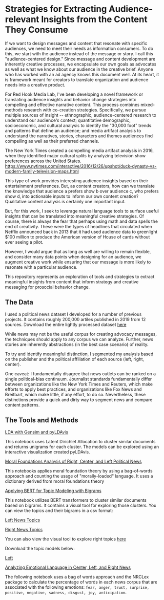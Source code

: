# Strategies for Extracting Audience-relevant Insights from the Content They Consume

If we want to design messages and content that resonate with specific audiences, we need to meet their needs as information consumers. To do this, we start with the audience instead of the message or story. I call this "audience-centered design." Since message and content development are inherently creative processes, we encapsulate our own goals as advocates as well as what we know about our audience in the creative brief. Anyone who has worked with an ad agency knows this document well. At its heart, it is framework meant for creators to translate organization and audience needs into a creative product.

For Red Hook Media Lab, I've  been developing a novel framework or translating audience insights and behavior change strategies into compelling and effective narrative content. This process combines mixed-methods research with co-creation strategies. Specifically, we pursue multiple sources of insight -- ethnographic, audience-centered research to understand our audience's context; quantitative demographic, socioeconomic, and cultural analysis to identify the "30,000 foot" trends and patterns that define an audience; and media artifact analysis to understand the narratives, stories, characters and themes audiences find compelling as well as their preferred channels. 

The New York Times created a compelling media artifact analysis in 2016, when they identified major cultural splits by analyzing television show preferences across the United States. https://www.nytimes.com/interactive/2016/12/26/upshot/duck-dynasty-vs-modern-family-television-maps.html

This type of work provides interesting audience insights based on their entertainment preferences. But, as content creators, how can we translate the knowledge that audience a prefers show b over audience c, who prefers show d, into actionable inputs to inform our own content creation? Qualitative content analysis is certainly one important input.

But, for this work, I seek to leverage natural language tools to surface useful insights that can be translated into meaningful creative strategies. Of course, there is always the fear that perhaps using math and data spells the end of creativity. These were the types of headlines that circulated when Netflix announced back in 2013 that it had used audience data to greenlight $100 million to produce the American version of House of cards without ever seeing a pilot.  

However, I would argue that as long as well are willing to remain flexible, and consider many data points when designing for an audience, we augment creative work while ensuring that our message is more likely to resonate with a particular audience.

This repository represents an exploration of tools and strategies to extract meaningful insights from content that inform strategy and creative messaging for prosocial behavior change.

## The Data

I used a political news dataset I developed for a number of previous projects. It contains roughly 200,000 artiles published in 2019 from 12 sources. Download the entire lightly processed dataset [here](https://politicalnews.nyc3.digitaloceanspaces.com/domain_stop_removed_bias_text.csv)

While news may not be the useful corpus for creating advocacy messages, the techniques should apply to any corpus we can analyze. Further, news stories are inherently abstractions (in the best case scenario) of reality. 

To try and identify meaningful distinction, I segmented my analysis based on the publisher and the political affiliation of each source (left, right, center). 

One caveat: I fundamentally disagree that news outlets can be ranked on a single political-bias continuum. Journalist standards  fundamentally differ between organizations like the New York Times and Reuters, which make efforts to apply best practices, and organizations like Fox News and Breitbart, which make little, if any effort, to do so. Nevertheless, these distinctions provide a quick and dirty way to segment news and compare content patterns.

## The Tools and Methods

[LDA with Gensim and pyLDAvis](https://nbviewer.jupyter.org/github/AschHarwood/text_explorer/blob/main/analysis/genism_full_corpus_3.8.21.ipynb#topic=0&lambda=1&term=)

This notebook uses Latent Dirichlet Allocation to cluster similar documents and returns unigrams for each cluster. The models can be explored using an interactive visualization created pyLDAvis.

[Moral Foundations Analysis of Right, Center, and Left Political News](https://nbviewer.jupyter.org/github/AschHarwood/text_explorer/blob/main/analysis/moral_foundations_analysis.ipynb)

This notebooks applies moral foundation theory by using a bag-of-words approach and counting the usage of "morally-loaded" language. It uses a dictionary derived from moral foundations theory


[Applying BERT for Topic Modeling with Bigrams](https://nbviewer.jupyter.org/github/AschHarwood/text_explorer/blob/main/analysis/Bertopic_vis_3.9.21.ipynb)

This notebook utilizes BERT transformers to cluster similar documents based on bigrams. It contains a visual tool for exploring those clusters. You can view the topics and their bigrams in a csv format:

[Left News Topics](https://github.com/AschHarwood/text_explorer/blob/main/analysis/left_topics_rename.csv)

[Right News Topics](https://github.com/AschHarwood/text_explorer/blob/main/analysis/right_topics_bertopic.csv)

You can also view the visual tool to explore right topics [here](https://htmlpreview.github.io/?https://github.com/AschHarwood/text_explorer/blob/main/analysis/right_bertopic_model.html)

Download the topic models below:

[Left](https://politicalnews.nyc3.digitaloceanspaces.com/models/left_gdelt_bertopic_model)

[Analyzing Emotional Language in Center, Left, and Right News]()

The following notebook uses a bag of words approach and the NRCLex package to calculate the percentage of words in each news corpus that are associated with the following emotions: `fear, anger, trust, surprise, positive, negative, sadness, disgust, joy, anticipation`.